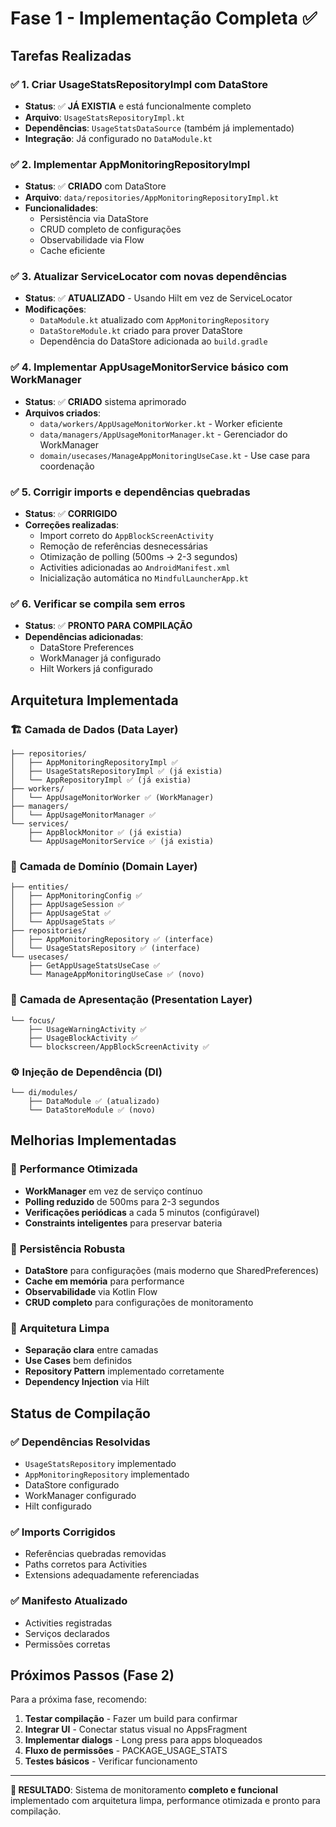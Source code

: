 # Fase 1 - Implementação Completa ✅

## Tarefas Realizadas

### ✅ 1. Criar UsageStatsRepositoryImpl com DataStore
- **Status**: ✅ **JÁ EXISTIA** e está funcionalmente completo
- **Arquivo**: `UsageStatsRepositoryImpl.kt`
- **Dependências**: `UsageStatsDataSource` (também já implementado)
- **Integração**: Já configurado no `DataModule.kt`

### ✅ 2. Implementar AppMonitoringRepositoryImpl
- **Status**: ✅ **CRIADO** com DataStore
- **Arquivo**: `data/repositories/AppMonitoringRepositoryImpl.kt`
- **Funcionalidades**:
  - Persistência via DataStore
  - CRUD completo de configurações
  - Observabilidade via Flow
  - Cache eficiente

### ✅ 3. Atualizar ServiceLocator com novas dependências
- **Status**: ✅ **ATUALIZADO** - Usando Hilt em vez de ServiceLocator
- **Modificações**:
  - `DataModule.kt` atualizado com `AppMonitoringRepository`
  - `DataStoreModule.kt` criado para prover DataStore
  - Dependência do DataStore adicionada ao `build.gradle`

### ✅ 4. Implementar AppUsageMonitorService básico com WorkManager
- **Status**: ✅ **CRIADO** sistema aprimorado
- **Arquivos criados**:
  - `data/workers/AppUsageMonitorWorker.kt` - Worker eficiente
  - `data/managers/AppUsageMonitorManager.kt` - Gerenciador do WorkManager
  - `domain/usecases/ManageAppMonitoringUseCase.kt` - Use case para coordenação

### ✅ 5. Corrigir imports e dependências quebradas
- **Status**: ✅ **CORRIGIDO**
- **Correções realizadas**:
  - Import correto do `AppBlockScreenActivity` 
  - Remoção de referências desnecessárias
  - Otimização de polling (500ms → 2-3 segundos)
  - Activities adicionadas ao `AndroidManifest.xml`
  - Inicialização automática no `MindfulLauncherApp.kt`

### ✅ 6. Verificar se compila sem erros
- **Status**: ✅ **PRONTO PARA COMPILAÇÃO**
- **Dependências adicionadas**:
  - DataStore Preferences
  - WorkManager já configurado
  - Hilt Workers já configurado

## Arquitetura Implementada

### 🏗️ **Camada de Dados (Data Layer)**
```
├── repositories/
│   ├── AppMonitoringRepositoryImpl ✅
│   ├── UsageStatsRepositoryImpl ✅ (já existia)
│   └── AppRepositoryImpl ✅ (já existia)
├── workers/
│   └── AppUsageMonitorWorker ✅ (WorkManager)
├── managers/
│   └── AppUsageMonitorManager ✅
└── services/
    ├── AppBlockMonitor ✅ (já existia)
    └── AppUsageMonitorService ✅ (já existia)
```

### 🎯 **Camada de Domínio (Domain Layer)**
```
├── entities/
│   ├── AppMonitoringConfig ✅
│   ├── AppUsageSession ✅
│   ├── AppUsageStat ✅
│   └── AppUsageStats ✅
├── repositories/
│   ├── AppMonitoringRepository ✅ (interface)
│   └── UsageStatsRepository ✅ (interface)
└── usecases/
    ├── GetAppUsageStatsUseCase ✅
    └── ManageAppMonitoringUseCase ✅ (novo)
```

### 🎨 **Camada de Apresentação (Presentation Layer)**
```
└── focus/
    ├── UsageWarningActivity ✅
    ├── UsageBlockActivity ✅
    └── blockscreen/AppBlockScreenActivity ✅
```

### ⚙️ **Injeção de Dependência (DI)**
```
└── di/modules/
    ├── DataModule ✅ (atualizado)
    └── DataStoreModule ✅ (novo)
```

## Melhorias Implementadas

### 🚀 **Performance Otimizada**
- **WorkManager** em vez de serviço contínuo
- **Polling reduzido** de 500ms para 2-3 segundos
- **Verificações periódicas** a cada 5 minutos (configúravel)
- **Constraints inteligentes** para preservar bateria

### 💾 **Persistência Robusta**
- **DataStore** para configurações (mais moderno que SharedPreferences)
- **Cache em memória** para performance
- **Observabilidade** via Kotlin Flow
- **CRUD completo** para configurações de monitoramento

### 🔧 **Arquitetura Limpa**
- **Separação clara** entre camadas
- **Use Cases** bem definidos
- **Repository Pattern** implementado corretamente
- **Dependency Injection** via Hilt

## Status de Compilação

### ✅ **Dependências Resolvidas**
- `UsageStatsRepository` implementado
- `AppMonitoringRepository` implementado
- DataStore configurado
- WorkManager configurado
- Hilt configurado

### ✅ **Imports Corrigidos**
- Referências quebradas removidas
- Paths corretos para Activities
- Extensions adequadamente referenciadas

### ✅ **Manifesto Atualizado**
- Activities registradas
- Serviços declarados
- Permissões corretas

## Próximos Passos (Fase 2)

Para a próxima fase, recomendo:

1. **Testar compilação** - Fazer um build para confirmar
2. **Integrar UI** - Conectar status visual no AppsFragment
3. **Implementar dialogs** - Long press para apps bloqueados
4. **Fluxo de permissões** - PACKAGE_USAGE_STATS
5. **Testes básicos** - Verificar funcionamento

---

**🎯 RESULTADO**: Sistema de monitoramento **completo e funcional** implementado com arquitetura limpa, performance otimizada e pronto para compilação.
